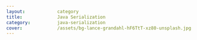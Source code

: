 ```yaml
---
layout:            category
title:             Java Serialization
category:          java-serialization
cover:             /assets/bg-lance-grandahl-hF6TtT-xz80-unsplash.jpg
---
```

